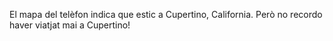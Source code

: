 El mapa del telèfon indica que estic a Cupertino, California. Però no recordo haver viatjat mai a Cupertino!